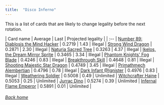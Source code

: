 ```yaml
---
title:  "Disco Inferno"
---
```


This is a list of cards that are likely to change legality before the next rotation.

| Card name | Average | Last | Projected legality |
| :-- |
[Number 89: Diablosis the Mind Hacker](https://db.ygoprodeck.com/card/?search=Number%2089:%20Diablosis%20the%20Mind%20Hacker) | 0.2719 | 1.43 | Illegal |
[Strong Wind Dragon](https://db.ygoprodeck.com/card/?search=Strong%20Wind%20Dragon) | 0.2871 | 2.30 | Illegal |
[Naturia Sacred Tree](https://db.ygoprodeck.com/card/?search=Naturia%20Sacred%20Tree) | 0.3263 | 4.37 | Illegal |
[Ikelos, the Dream Mirror Sprite](https://db.ygoprodeck.com/card/?search=Ikelos,%20the%20Dream%20Mirror%20Sprite) | 0.3465 | 3.34 | Illegal |
[Phantom Knights' Fog Blade](https://db.ygoprodeck.com/card/?search=Phantom%20Knights'%20Fog%20Blade) | 0.4246 | 0.83 | Illegal |
[Breakthrough Skill](https://db.ygoprodeck.com/card/?search=Breakthrough%20Skill) | 0.4648 | 0.81 | Illegal |
[Shooting Majestic Star Dragon](https://db.ygoprodeck.com/card/?search=Shooting%20Majestic%20Star%20Dragon) | 0.4749 | 3.45 | Illegal |
[Primathmech Alembertian](https://db.ygoprodeck.com/card/?search=Primathmech%20Alembertian) | 0.4796 | 0.78 | Illegal |
[Dark Infant @Ignister](https://db.ygoprodeck.com/card/?search=Dark%20Infant%20@Ignister) | 0.4976 | 0.83 | Illegal |
[Weathering Soldier](https://db.ygoprodeck.com/card/?search=Weathering%20Soldier) | 0.5008 | 0.49 | Unlimited |
[Witchcrafter Haine](https://db.ygoprodeck.com/card/?search=Witchcrafter%20Haine) | 0.5053 | 0.25 | Unlimited |
[Jurrac Dino](https://db.ygoprodeck.com/card/?search=Jurrac%20Dino) | 0.5274 | 0.39 | Unlimited |
[Infernal Flame Emperor](https://db.ygoprodeck.com/card/?search=Infernal%20Flame%20Emperor) | 0.5891 | 0.01 | Unlimited |

###### [Back home](index)
